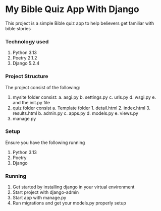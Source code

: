 # My Bible Quiz App With Django #
This project is a simple Bible quiz app to help believers get familiar with bible stories 

### Technology used ###
1. Python 3.13
2. Poetry 2.1.2
3. Django 5.2.4


### Project Structure ###
The project consist of the following:
1. mysite folder consist:
   a. asgi.py
   b. settings.py
   c. urls.py
   d. wsgi.py
   e. and the init.py file 
2. quiz folder consist 
   a. Template folder
       1. detail.html
       2. index.html
       3. results.html 
   b. admin.py
   c. apps.py
   d. models.py 
   e. views.py
3. manage.py

### Setup ###
Ensure you have the following running 
1. Python 3.13 
2. Poetry 
3. Django

### Running ###
1. Get started by installing django in your virtual environment 
2. Start project with django-admin 
3. Start app with manage.py 
4. Run migrations and get your models.py properly setup 


